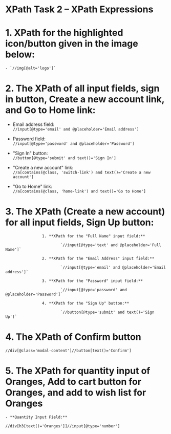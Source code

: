# XPath Task 2 – XPath Expressions 

# 1. XPath for the highlighted icon/button given in the image below:  
    - `//img[@alt='logo']`

# 2. The XPath of all input fields, sign in button, Create a new account link, and Go to Home link:

   - Email address field:  
     `//input[@type='email' and @placeholder='Email address']`

   - Password field:  
     `//input[@type='password' and @placeholder='Password']`

   - "Sign In" button:  
     `//button[@type='submit' and text()='Sign In']`

   - "Create a new account" link:  
     `//a[contains(@class, 'switch-link') and text()='Create a new account']`

   - "Go to Home" link:  
     `//a[contains(@class, 'home-link') and text()='Go to Home']`

# 3. The XPath (Create a new account) for all input fields, Sign Up button:

    
                    1. **XPath for the "Full Name" input field:**

                            `//input[@type='text' and @placeholder='Full Name']`

                    2. **XPath for the "Email Address" input field:**

                            `//input[@type='email' and @placeholder='Email address']`

                    3. **XPath for the "Password" input field:**

                            `//input[@type='password' and @placeholder='Password']`

                    4. **XPath for the "Sign Up" button:**

                            `//button[@type='submit' and text()='Sign Up']`


# 4. The XPath of Confirm button

   `//div[@class='modal-content']//button[text()='Confirm']`



# 5.  The XPath for quantity input of Oranges, Add to cart button for Oranges, and add to wish list for Oranges

    - **Quantity Input Field:**
```xpath
//div[h3[text()='Oranges']]//input[@type='number']


